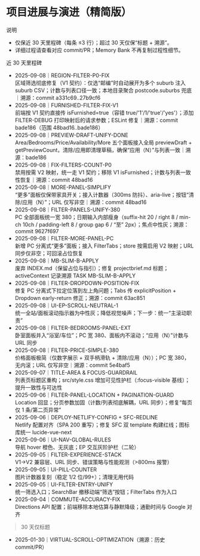 # 项目进展与演进（精简版）

说明
- 仅保近 30 天里程碑（每条 ≤3 行）；超过 30 天仅保“标题 + 溯源”。
- 详细过程请查看对应 commit/PR；Memory Bank 不再复制过程性细节。

近 30 天里程碑
- 2025-09-08｜REGION-FILTER-P0-FIX  
  区域筛选彻底修复（V1 契约）：仅选“邮编”时自动展开为多个 suburb 注入 suburb CSV；计数与列表口径一致；本地目录聚合 postcode.suburbs 兜底｜溯源：commit a331c69..27b9cf6
- 2025-09-08｜FURNISHED-FILTER-FIX-V1  
  前端按 V1 契约直接传 isFurnished=true（容错 true/'1'/1/'true'/'yes'）；添加 FILTER-DEBUG 打印映射后的请求参数；ESLint 修复｜溯源：commit bade186（范围 48bad16..bade186）
- 2025-09-08｜PREVIEW-DRAFT-UNIFY-DONE  
  Area/Bedrooms/Price/Availability/More 五个面板接入全局 previewDraft + getPreviewCount，清除/应用即清理草稿，确保“应用（N）”与列表一致｜溯源：bade186
- 2025-09-08｜FIX-FILTERS-COUNT-P0  
  禁用按需 V2 映射，统一走 V1 契约；移除 V1 isFurnished；计数与列表一致性恢复｜溯源：commit 48bad16
- 2025-09-08｜MORE-PANEL-SIMPLIFY  
  “更多”面板仅保带家具开关；接入计数器（300ms 防抖）、aria-live；按钮“清除/应用（N）”；URL 仅写非空｜溯源：commit 48bad16
- 2025-09-08｜FILTER-PANELS-UNIFY-380  
  PC 全部面板统一宽 380；日期输入内部瘦身（suffix-hit 20 / right 8 / min-ch 10ch / padding-left 8 / group gap 6 / “至” 2px）；焦点中性灰；溯源：commit 9627f697
- 2025-09-08｜FILTER-MORE-PANEL-PC  
  新增 PC 分离式“更多”面板；接入 FilterTabs；store 按需启用 V2 映射；URL 同步仅非空；可回滚占位恢复
- 2025-09-08｜MB-SLIM-B-APPLY  
  废弃 INDEX.md（保留占位与指引）；修复 projectbrief.md 标题；activeContext 记录溯源 TASK MB-SLIM-B-APPLY
- 2025-09-08｜FILTER-DROPDOWN-POSITION-FIX  
  修复 PC 分离式下拉定位落到左上角问题；Tabs 传 explicitPosition + Dropdown early-return 修正；溯源：commit 63ac851
- 2025-09-08｜UI-EP-SCROLL-NEUTRAL-1  
  统一全站/面板滚动指示器为中性灰；降低视觉噪声；下一步：统一“主滚动职责”
- 2025-09-08｜FILTER-BEDROOMS-PANEL-EXT  
  卧室面板并入“浴室/车位”；PC 宽 380、面板内不滚动；“应用（N）”计数与 URL 同步
- 2025-09-08｜FILTER-PRICE-SIMPLE-380  
  价格面板极简（仅数字展示 + 双手柄滑轨 + 清除/应用（N））；PC 宽 380，无内滚；URL 仅写非空｜溯源：commit 5e4baf5
- 2025-09-07｜TITLE-AREA & FOCUS-GUARDRAIL  
  列表页标题区重构；src/style.css 增加可见性护栏（:focus-visible 基线）；提升一致性与可达性
- 2025-09-06｜FILTER-PANEL-LOCATION + PAGINATION-GUARD  
  Location 回显；分页参数加固（计数/列表彻底解耦，URL 同步）；修复“每页仅 1 条/第二页异常”
- 2025-09-06｜DEPLOY-NETLIFY-CONFIG + SFC-REDLINE  
  Netlify 配置对齐（SPA 200 重写）；修复 SFC 双 template 构建红线；图标库统一 lucide-vue-next
- 2025-09-06｜UI-NAV-GLOBAL-RULES  
  导航 hover 橙色、无灰底；EP 交互灰阶护栏（二轮）
- 2025-09-05｜FILTER-EXPERIENCE-STACK  
  V1→V2 兼容层、URL 同步、错误策略与性能观测（>800ms 报警）
- 2025-09-05｜UI-PILL-COUNTER  
  图片计数器复刻（稳定 1/2 位/99+）；清理无用代码
- 2025-09-05｜UI-FILTER-ENTRY-UNIFY  
  统一筛选入口；SearchBar 撤移动端“筛选”按钮；FilterTabs 作为入口
- 2025-09-04｜COMMUTE-ACCURACY-FIX  
  Directions API 配置；前端移除本地估算与静默降级；通勤时间与 Google 对齐

> 30 天仅标题
- 2025-01-30｜VIRTUAL-SCROLL-OPTIMIZATION（溯源：历史 commit/PR）
